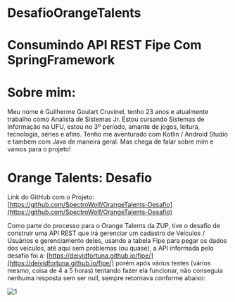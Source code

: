 # DesafioOrangeTalents

# Consumindo API REST Fipe Com SpringFramework 

# Sobre mim:

Meu nome é Guilherme Goulart Cruvinel, tenho 23 anos e atualmente trabalho como Analista de Sistemas Jr. Estou cursando Sistemas de Informação na UFU, estou no 3º período, amante de jogos, leitura, tecnologia, séries e afins. Tenho me aventurado com Kotlin / Android Studio e também com Java de maneira geral. Mas chega de falar sobre mim e vamos para o projeto!

# Orange Talents: Desafio

Link do GitHub com o Projeto: [https://github.com/SpectroWolf/OrangeTalents-Desafio](https://github.com/SpectroWolf/OrangeTalents-Desafio)

Como parte do processo para o Orange Talents da ZUP, tive o desafio de construir uma API REST que irá gerenciar um cadastro de Veículos / Usuários e gerenciamento deles, usando a tabela Fipe para pegar os dados dos veículos, até aqui sem problemas (ou quase), a API informada pelo desafio foi a: [https://deividfortuna.github.io/fipe/](https://deividfortuna.github.io/fipe/) porém após vários testes (vários mesmo, coisa de 4 a 5 horas) tentando fazer ela funcionar, não conseguia nenhuma resposta sem ser null, sempre retornava conforme abaixo:

![1](https://user-images.githubusercontent.com/52512867/120226817-4fe2c080-c21e-11eb-97e8-fb932ec56ad3.png)
